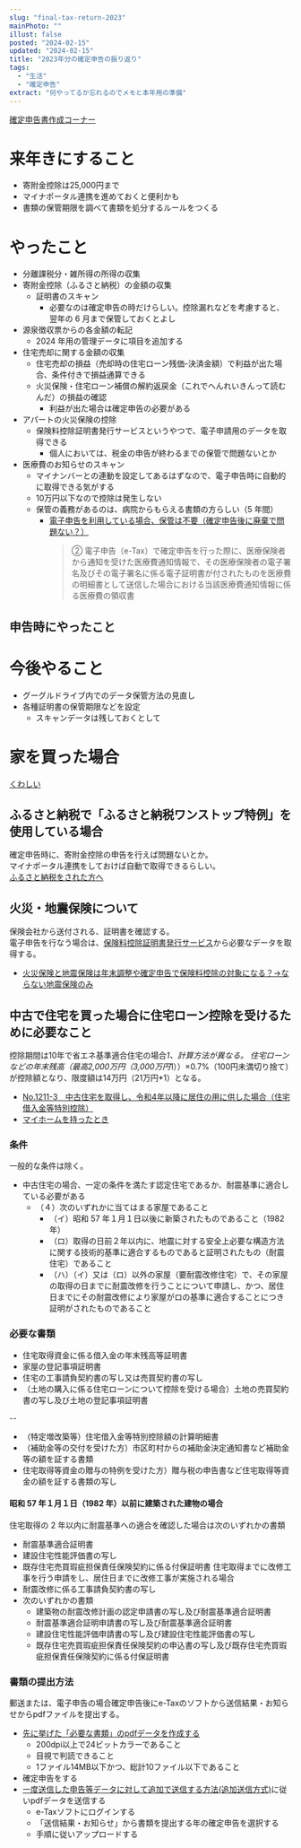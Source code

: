 ```yaml
---
slug: "final-tax-return-2023"
mainPhoto: ""
illust: false
posted: "2024-02-15"
updated: "2024-02-15"
title: "2023年分の確定申告の振り返り"
tags:
  - "生活"
  - "確定申告"
extract: "何やってるか忘れるのでメモと本年用の準備"
---
```


[確定申告書作成コーナー](https://www.nta.go.jp/taxes/shiraberu/shinkoku/tokushu/)

# 来年きにすること

- 寄附金控除は25,000円まで
- マイナポータル連携を進めておくと便利かも
- 書類の保管期限を調べて書類を処分するルールをつくる

# やったこと

- 分離課税分・雑所得の所得の収集
- 寄附金控除（ふるさと納税）の金額の収集
  - 証明書のスキャン
    - 必要なのは確定申告の時だけらしい。控除漏れなどを考慮すると、翌年の 6 月まで保管しておくとよし
- 源泉徴収票からの各金額の転記
  - 2024 年用の管理データに項目を追加する
- 住宅売却に関する金額の収集
  - 住宅売却の損益（売却時の住宅ローン残価-決済金額）で利益が出た場合、条件付きで損益通算できる
  - 火災保険・住宅ローン補償の解約返戻金（これでへんれいきんって読むんだ）の損益の確認
    - 利益が出た場合は確定申告の必要がある
- アパートの火災保険の控除
  - 保険料控除証明書発行サービスというやつで、電子申請用のデータを取得できる
    - 個人においては、税金の申告が終わるまでの保管で問題ないとか
- 医療費のお知らせのスキャン
  - マイナンバーとの連動を設定してあるはずなので、電子申告時に自動的に取得できる気がする
  - 10万円以下なので控除は発生しない
  - 保管の義務があるのは、病院からもらえる書類の方らしい（5 年間）
    - [電子申告を利用している場合、保管は不要（確定申告後に廃棄で問題ない？）](https://www.kaminagoya.com/1357)
      > ② 電子申告（e-Tax）で確定申告を行った際に、医療保険者から通知を受けた医療費通知情報で、その医療保険者の電子署名及びその電子署名に係る電子証明書が付されたものを医療費の明細書として送信した場合における当該医療費通知情報に係る医療費の領収書
## 申告時にやったこと


# 今後やること

- グーグルドライブ内でのデータ保管方法の見直し
- 各種証明書の保管期限などを設定
  - スキャンデータは残しておくとして

# 家を買った場合

[くわしい](https://www.freee.co.jp/kb/kb-kakuteishinkoku/housing-loan-deduction/ )

## ふるさと納税で「ふるさと納税ワンストップ特例」を使用している場合

確定申告時に、寄附金控除の申告を行えば問題ないとか。  
マイナポータル連携をしておけば自動で取得できるらしい。  
[ふるさと納税をされた方へ](https://www.nta.go.jp/taxes/shiraberu/shinkoku/tokushu/keisubetsu/furusato.htm)

## 火災・地震保険について

保険会社から送付される、証明書を確認する。    
電子申告を行なう場合は、[保険料控除証明書発行サービス](https://insurance-p-kojo.jp/akstnm/)から必要なデータを取得する。

- [火災保険と地震保険は年末調整や確定申告で保険料控除の対象になる？→ならない地震保険のみ](https://www.rakuten-sonpo.co.jp/family/tabid/1153/Default.aspx)

## 中古で住宅を買った場合に住宅ローン控除を受けるために必要なこと

控除期間は10年で省エネ基準適合住宅の場合*1、計算方法が異なる。
住宅ローンなどの年末残高（最高2,000万円（3,000万円*1））×0.7%（100円未満切り捨て）が控除額となり、限度額は14万円（21万円*1）となる。    

- [No.1211-3 中古住宅を取得し、令和4年以降に居住の用に供した場合（住宅借入金等特別控除）](https://www.nta.go.jp/taxes/shiraberu/taxanswer/shotoku/1211-3.htm) 
- [マイホームを持ったとき](https://www.nta.go.jp/publication/pamph/ko)

### 条件

一般的な条件は除く。

- 中古住宅の場合、一定の条件を満たす認定住宅であるか、耐震基準に適合している必要がある
  - （４）次のいずれかに当てはまる家屋であること
    - （イ）昭和 57 年１月１日以後に新築されたものであること（1982 年）
    - （ロ）取得の日前２年以内に、地震に対する安全上必要な構造方法に関する技術的基準に適合するものであると証明されたもの（耐震住宅）であること
    - （ハ）（イ）又は（ロ）以外の家屋（要耐震改修住宅）で、その家屋の取得の日までに耐震改修を行うことについて申請し、かつ、居住日までにその耐震改修により家屋がロの基準に適合することにつき証明がされたものであること

### 必要な書類

- 住宅取得資金に係る借入金の年末残高等証明書
- 家屋の登記事項証明書
- 住宅の工事請負契約書の写し又は売買契約書の写し
- （土地の購入に係る住宅ローンについて控除を受ける場合）土地の売買契約書の写し及び土地の登記事項証明書

-- 

- （特定増改築等）住宅借入金等特別控除額の計算明細書
- （補助金等の交付を受けた方）市区町村からの補助金決定通知書など補助金等の額を証する書類
- 住宅取得等資金の贈与の特例を受けた方）贈与税の申告書など住宅取得等資金の額を証する書類の写し

#### 昭和 57 年１月１日（1982 年）以前に建築された建物の場合

住宅取得の 2 年以内に耐震基準への適合を確認した場合は次のいずれかの書類

- 耐震基準適合証明書
- 建設住宅性能評価書の写し
- 既存住宅売買瑕疵担保責任保険契約に係る付保証明書
  住宅取得までに改修工事を行う申請をし、居住日までに改修工事が実施される場合
- 耐震改修に係る工事請負契約書の写し
- 次のいずれかの書類
  - 建築物の耐震改修計画の認定申請書の写し及び耐震基準適合証明書
  - 耐震基準適合証明申請書の写し及び耐震基準適合証明書
  - 建設住宅性能評価申請書の写し及び建設住宅性能評価書の写し
  - 既存住宅売買瑕疵担保責任保険契約の申込書の写し及び既存住宅売買瑕疵担保責任保険契約に係る付保証明書

### 書類の提出方法

郵送または、電子申告の場合確定申告後にe-Taxのソフトから送信結果・お知らせからpdfファイルを提出する。  
 
- [先に挙げた「必要な書類」のpdfデータを作成する](https://www.keisan.nta.go.jp/r5yokuaru/cat1/cat16/cat163/cid945.html#)
  - 200dpi以上で24ビットカラーであること
  - 目視で判読できること
  - 1ファイル14MB以下かつ、総計10ファイル以下であること
- 確定申告をする
- [一度送信した申告等データに対して追加で送信する方法(追加送信方式)](https://www.e-tax.nta.go.jp/toiawase/qa/e-taxweb/34_02.htm)に従いpdfデータを送信する
  - e-Taxソフトにログインする
  - 「送信結果・お知らせ」から書類を提出する年の確定申告を選択する
  - 手順に従いアップロードする